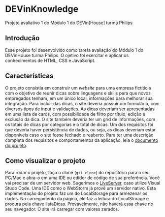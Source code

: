 # DEVinKnowledge
Projeto avaliativo 1 do Módulo 1 do DEVin[House] turma Philips

## Introdução
Esse projeto foi desenvolvido como tarefa avaliação do Módulo 1 do DEVinHouse turma Philips. O ojetivo foi exercitar e aplicar os conhecimentos de HTML, CSS e JavaScript.

## Características
O projeto consistia em construir um *website* para uma empresa fictíticia com o objetivo de reunir dicas sobre linguagens e skills para que novos empregados tenham, em um único local, informações para melhorar sua integração.
Para incluir das dicas, o site deveria possuir um formulário, com diversos tipos de input e validações. As dicas deveriam ser apresentadas em uma lista de cards, com possibilidade de filtro por título, edição e exclusão da dica.
O site também deveria ter um grid de informações, com os totais de dicas por categorias e o total de dicas.
Um dos requisitos foi que deveria haver persistência de dados, ou seja, as dicas deveriam estar disponíveis caso o site fosse fechado e reaberto.
Para ter uma descrição completa dos requisitos e comportamentos da aplicação, leia o [documento do projeto](https://docs.google.com/document/d/1yJ8oHg1D5aGI8BOc3kRzrJcQBtMOTImaFSyMYkVxm1I/).

## Como visualizar o projeto
Para rodar o projeto, faça o clone (`git clone`) do repositório para o seu PC/Mac e abra-o em uma IDE ou edidor de código de sua preferência. Você vai precisar de um servidor web. Sugerimos o [LiveServer,](https://marketplace.visualstudio.com/items?itemName=ritwickdey.LiveServer) caso utilize Visual Studo Code. Uma IDE como o WebStorm já provê um servidor nativo.
Esta implementação do projeto faz um do LocalStorage para armezenar os dados. No carregamento da página, ele faz a leitura do LocalStorage e procura pela chave listaDicas. Provavelmente, não haverá essa chave no seu navegador. O site irá carregar com valores zerados. 
